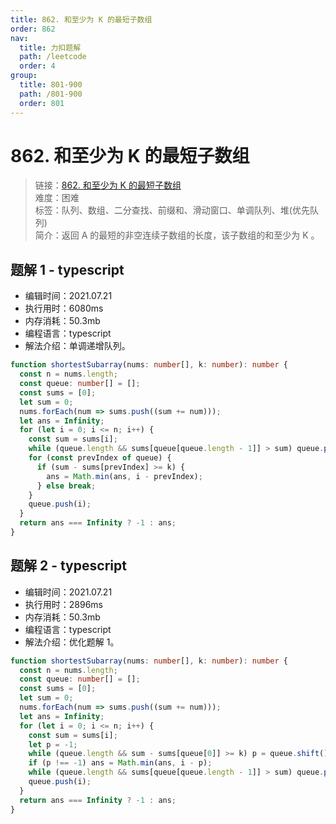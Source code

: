 ```yaml
---
title: 862. 和至少为 K 的最短子数组
order: 862
nav:
  title: 力扣题解
  path: /leetcode
  order: 4
group:
  title: 801-900
  path: /801-900
  order: 801
---
```


# 862. 和至少为 K 的最短子数组

> 链接：[862. 和至少为 K 的最短子数组](https://leetcode-cn.com/problems/shortest-subarray-with-sum-at-least-k/)  
> 难度：困难  
> 标签：队列、数组、二分查找、前缀和、滑动窗口、单调队列、堆(优先队列)  
> 简介：返回 A 的最短的非空连续子数组的长度，该子数组的和至少为 K 。

## 题解 1 - typescript

- 编辑时间：2021.07.21
- 执行用时：6080ms
- 内存消耗：50.3mb
- 编程语言：typescript
- 解法介绍：单调递增队列。

```typescript
function shortestSubarray(nums: number[], k: number): number {
  const n = nums.length;
  const queue: number[] = [];
  const sums = [0];
  let sum = 0;
  nums.forEach(num => sums.push((sum += num)));
  let ans = Infinity;
  for (let i = 0; i <= n; i++) {
    const sum = sums[i];
    while (queue.length && sums[queue[queue.length - 1]] > sum) queue.pop();
    for (const prevIndex of queue) {
      if (sum - sums[prevIndex] >= k) {
        ans = Math.min(ans, i - prevIndex);
      } else break;
    }
    queue.push(i);
  }
  return ans === Infinity ? -1 : ans;
}
```

## 题解 2 - typescript

- 编辑时间：2021.07.21
- 执行用时：2896ms
- 内存消耗：50.3mb
- 编程语言：typescript
- 解法介绍：优化题解 1。

```typescript
function shortestSubarray(nums: number[], k: number): number {
  const n = nums.length;
  const queue: number[] = [];
  const sums = [0];
  let sum = 0;
  nums.forEach(num => sums.push((sum += num)));
  let ans = Infinity;
  for (let i = 0; i <= n; i++) {
    const sum = sums[i];
    let p = -1;
    while (queue.length && sum - sums[queue[0]] >= k) p = queue.shift()!;
    if (p !== -1) ans = Math.min(ans, i - p);
    while (queue.length && sums[queue[queue.length - 1]] > sum) queue.pop();
    queue.push(i);
  }
  return ans === Infinity ? -1 : ans;
}
```
